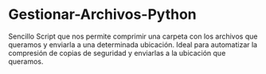 # Gestionar-Archivos-Python
Sencillo Script que nos permite comprimir una carpeta con los archivos que queramos y enviarla a una determinada ubicación. Ideal para automatizar la compresión de copias de seguridad y enviarlas a la ubicación que queramos.
